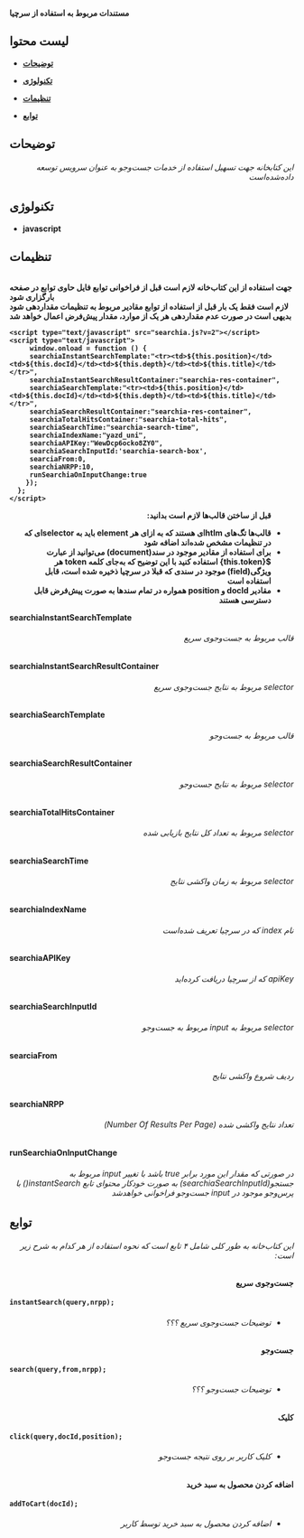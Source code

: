 <b>مستندات مربوط به استفاده از سرچیا<b>

## لیست محتوا

* [توضیحات](#توضیحات)
	
* [تکنولوژی](#تکنولوژی)

* [تنظیمات](#تنظیمات)

* [توابع](#توابع)

## توضیحات
###### <p dir="rtl">این کتابخانه جهت تسهیل استفاده از خدمات جست‌وجو به عنوان سرویس توسعه داده‌شده‌است</p>

## تکنولوژی
* javascript


	
##  تنظیمات
###### <div dir="rtl">
جهت استفاده از این کتاب‌خانه لازم است قبل از فراخوانی توابع فایل حاوی توابع در صفحه بارگزاری شود
<br>
لازم است فقط یک بار قبل از استفاده از توابع مقادیر مربوط به تنظیمات مقداردهی شود
<br>
بدیهی است در صورت عدم مقداردهی هر یک از موارد، مقدار پیش‌فرض اعمال خواهد شد
<br>	

</div>



```
<script type="text/javascript" src="searchia.js?v=2"></script>
<script type="text/javascript">
     window.onload = function () {
     searchiaInstantSearchTemplate:"<tr><td>${this.position}</td><td>${this.docId}</td><td>${this.depth}</td><td>${this.title}</td></tr>",
     searchiaInstantSearchResultContainer:"searchia-res-container",
     searchiaSearchTemplate:"<tr><td>${this.position}</td><td>${this.docId}</td><td>${this.depth}</td><td>${this.title}</td></tr>",
     searchiaSearchResultContainer:"searchia-res-container",
     searchiaTotalHitsContainer:"searchia-total-hits",
     searchiaSearchTime:"searchia-search-time",
     searchiaIndexName:"yazd_uni",
     searchiaAPIKey:"WewDcp6ocko8ZY0",
     searchiaSearchInputId:'searchia-search-box',
     searciaFrom:0,
     searchiaNRPP:10,
     runSearchiaOnInputChange:true
    });
  };
</script>
```
<ul dir="rtl" class="flash">
	<p dir="rtl">
		قبل از ساختن قالب‌ها لازم است بدانید:
	</p>
	<li dir="rtl">
		قالب‌ها تگ‌های htlmای هستند که به ازای هر element باید به selectorای که در تنظیمات مشخص شده‌اند اضافه شود
	</li>
	<li dir="rtl">
برای استفاده از مقادیر موجود در سند(document) می‌توانید از عبارت ${this.token} استفاده کنید با این توضیح که به‌جای کلمه token هر ویژگی(field) موجود در سندی که قبلا در سرچیا ذخیره شده است، قابل استفاده است
	</li>
	<li dir="rtl">
	مقادیر docId و position همواره در تمام سندها به صورت پیش‌فرض قابل دسترسی هستند
</li>
</ul>

<p>searchiaInstantSearchTemplate</p>

###### <p dir="rtl">قالب مربوط به جست‌و‌جوی سریع</p>
<p>searchiaInstantSearchResultContainer</p>

###### <p dir="rtl">selector مربوط به نتایج جست‌و‌جوی سریع</p>
<p>searchiaSearchTemplate</p>

###### <p dir="rtl">قالب مربوط به جست‌و‌جو</p>
<p>searchiaSearchResultContainer</p>

###### <p dir="rtl">selector مربوط به نتایج جست‌و‌جو</p>
<p>searchiaTotalHitsContainer</p>

###### <p dir="rtl">selector مربوط به تعداد کل نتایج بازیابی شده</p>
<p>searchiaSearchTime</p>

###### <p dir="rtl">selector مربوط به زمان واکشی نتایج</p>
<p>searchiaIndexName</p>

###### <p dir="rtl">نام index که در سرچیا تعریف شده‌است</p>
<p>searchiaAPIKey</p>

###### <p dir="rtl">apiKey که از سرچیا دریافت کرده‌اید</p>
<p>searchiaSearchInputId</p>

###### <p dir="rtl">selector مربوط به input مربوط به جست‌و‌جو</p>
<p>searciaFrom</p>

###### <p dir="rtl">ردیف شروع واکشی نتایج</p>
<p>searchiaNRPP</p>

###### <p dir="rtl">تعداد نتایج واکشی شده (Number Of Results Per Page)</p>
 <p>runSearchiaOnInputChange</p>

###### <p dir="rtl">در صورتی که مقدار این مورد برابر true باشد با تغییر input مربوط به جستجو(searchiaSearchInputId) به صورت خودکار محتوای تابع instantSearch() با پرس‌و‌جو موجود در input جست‌و‌جو فراخوانی خواهد‌شد</p>



## توابع

###### <p dir="rtl">این کتاب‌خانه به طور کلی شامل ۴ تابع است که نحوه استفاده از هر کدام به شرح زیر است:</p>

#### <p dir="rtl">جست‌و‌جوی سریع</p>

```
instantSearch(query,nrpp);
```
###### <ul dir="rtl"><li dir="rtl">توضیحات جست‌و‌جوی سریع ؟؟؟</li></ul>

#### <p dir="rtl">جست‌و‌جو</p>

```
search(query,from,nrpp);
```
###### <ul dir="rtl"><li dir="rtl">توضیحات جست‌و‌جو ؟؟؟</li></ul>

#### <p dir="rtl">کلیک</p>

```
click(query,docId,position);
```
###### <ul dir="rtl"><li dir="rtl">کلیک کاربر بر روی نتیجه جست‌و‌جو</li></ul>


#### <p dir="rtl">اضافه کردن محصول به سبد خرید</p>

```
addToCart(docId);
```
###### <ul dir="rtl"><li dir="rtl" style="font-size=.1em">اضافه کردن محصول به سبد خرید توسط کاربر</li></ul>

